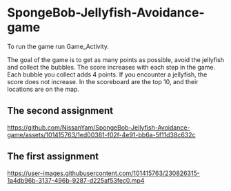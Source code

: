# SpongeBob-Jellyfish-Avoidance-game

To run the game run Game_Activity.

The goal of the game is to get as many points as possible, avoid the jellyfish and collect the bubbles.
The score increases with each step in the game.
Each bubble you collect adds 4 points.
If you encounter a jellyfish, the score does not increase.
In the scoreboard are the top 10, and their locations are on the map.

## The second assignment
https://github.com/NissanYam/SpongeBob-Jellyfish-Avoidance-game/assets/101415763/1ed00381-f02f-4e91-bb6a-5f11d38c632c

## The first assignment
https://user-images.githubusercontent.com/101415763/230826315-1a4db96b-3137-496b-9287-d225af53fec0.mp4




